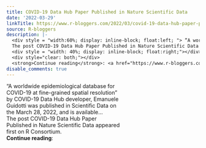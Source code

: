 ```yaml
---
title: COVID-19 Data Hub Paper Published in Nature Scientific Data
date: '2022-03-29'
linkTitle: https://www.r-bloggers.com/2022/03/covid-19-data-hub-paper-published-in-nature-scientific-data/
source: R-bloggers
description: |-
  <div style = "width:60%; display: inline-block; float:left; "> “A worldwide epidemiological database for COVID-19 at fine-grained spatial resolution” by COVID-19 Data Hub developer, Emanuele Guidotti was published in Scientific Data on the March 28, 2022, and is available...<br />
  The post COVID-19 Data Hub Paper Published in Nature Scientific Data appeared first on R Consortium.</div>
  <div style = "width: 40%; display: inline-block; float:right;"></div>
  <div style="clear: both;"></div>
  <strong>Continue reading</strong>: <a href="https://www.r-bloggers.com/2022/03/covid-19-data-hub-paper-publishe ...
disable_comments: true
---
```

<div style = "width:60%; display: inline-block; float:left; "> “A worldwide epidemiological database for COVID-19 at fine-grained spatial resolution” by COVID-19 Data Hub developer, Emanuele Guidotti was published in Scientific Data on the March 28, 2022, and is available...<br />
The post COVID-19 Data Hub Paper Published in Nature Scientific Data appeared first on R Consortium.</div>
<div style = "width: 40%; display: inline-block; float:right;"></div>
<div style="clear: both;"></div>
<strong>Continue reading</strong>: <a href="https://www.r-bloggers.com/2022/03/covid-19-data-hub-paper-publishe ...